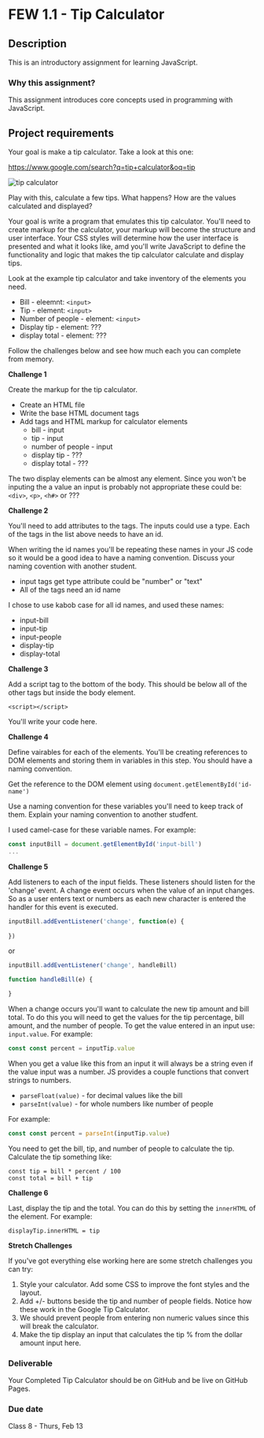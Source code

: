 # FEW 1.1 - Tip Calculator

## Description 

This is an introductory assignment for learning JavaScript.

### Why this assignment?

This assignment introduces core concepts used in programming with JavaScript. 

## Project requirements

Your goal is make a tip calculator. Take a look at this one:

https://www.google.com/search?q=tip+calculator&oq=tip

![tip calculator](images/tip-calc.png)

Play with this, calculate a few tips. What happens? How are the values calculated and displayed? 

Your goal is write a program that emulates this tip calculator. You'll need to create markup for the calculator, your markup will become the structure and user interface. Your CSS styles will determine how the user interface is presented and what it looks like, amd you'll write JavaScript to define the functionality and logic that makes the tip calculator calculate and display tips. 

Look at the example tip calculator and take inventory of the elements you need. 

- Bill - eleemnt: `<input>`
- Tip - element: `<input>`
- Number of people - element: `<input>`
- Display tip - element: ???
- display total - element: ???

Follow the challenges below and see how much each you can complete from memory. 

**Challenge 1** 

Create the markup for the tip calculator. 

- Create an HTML file 
- Write the base HTML document tags 
- Add tags and HTML markup for calculator elements
  - bill - input
  - tip - input 
  - number of people - input 
  - display tip - ???
  - display total - ???

The two display elements can be almost any element. Since you won't be inputing the a value an input is probably not appropriate these could be: `<div>`, `<p>`, `<h#>` or ???

**Challenge 2**

You'll need to add attributes to the tags. The inputs could use a type. Each of the tags in the list above needs to have an id. 

When writing the id names you'll be repeating these names in your JS code so it would be a good idea to have a naming convention. Discuss your naming covention with another student. 

- input tags get type attribute could be "number" or "text"
- All of the tags need an id name

I chose to use kabob case for all id names, and used these names: 

- input-bill
- input-tip
- input-people
- display-tip
- display-total

**Challenge 3**

Add a script tag to the bottom of the body. This should be below all of the other tags but inside the body element. 

`<script></script>`

You'll write your code here. 

**Challenge 4**

Define vairables for each of the elements. You'll be creating references to DOM elements and storing them in variables in this step. You should have a naming convention. 

Get the reference to the DOM element using `document.getElementById('id-name')`

Use a naming convention for these variables you'll need to keep track of them. Explain your naming convention to another studfent. 

I used camel-case for these variable names. For example: 

```js
const inputBill = document.getElementById('input-bill')
...
```

**Challenge 5**

Add listeners to each of the input fields. These listeners should listen for the 'change' event. A change event occurs when the value of an input changes. So as a user enters text or numbers as each new character is entered the handler for this event is executed. 

```js 
inputBill.addEventListener('change', function(e) {
  
})
```

or 

```js 
inputBill.addEventListener('change', handleBill)

function handleBill(e) {

}
```

When a change occurs you'll want to calculate the new tip amount and bill total. To do this you will need to get the values for the tip percentage, bill amount, and the number of people. To get the value entered in an input use: `input.value`. For example:

```js 
const const percent = inputTip.value
```

When you get a value like this from an input it will always be a string even if the value input was a number. JS provides a couple functions that convert strings to numbers. 

- `parseFloat(value)` - for decimal values like the bill
- `parseInt(value)` - for whole numbers like number of people

For example: 

```js 
const const percent = parseInt(inputTip.value)
```

You need to get the bill, tip, and number of people to calculate the tip. Calculate the tip something like: 

```JS 
const tip = bill * percent / 100
const total = bill + tip
```

**Challenge 6**

Last, display the tip and the total. You can do this by setting the `innerHTML` of the element. For example: 

```JS
displayTip.innerHTML = tip
```

**Stretch Challenges**

If you've got everything else working here are some stretch challenges you can try:

1. Style your calculator. Add some CSS to improve the font styles and the layout.
1. Add +/- buttons beside the tip and number of people fields. Notice how these work in the Google Tip Calculator. 
1. We should prevent people from entering non numeric values since this will break the calculator. 
1. Make the tip display an input that calculates the tip % from the dollar amount input here. 

### Deliverable

Your Completed Tip Calculator should be on GitHub and be live on GitHub Pages. 

### Due date

Class 8 - Thurs, Feb 13
